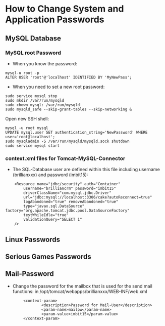 # How to Change System and Application Passwords 

## MySQL Database

### MySQL root Password

* When you know the password: 
```
mysql-u root -p
ALTER USER 'root'@'localhost' IDENTIFIED BY 'MyNewPass';
```
* When you need to set a new root password:
```
sudo service mysql stop
sudo mkdir /var/run/mysqld
sudo chown mysql: /var/run/mysqld
sudo mysqld_safe --skip-grant-tables --skip-networking &
```
Open new SSH shell:
```
mysql -u root mysql
UPDATE mysql.user SET authentication_string='NewPassword' WHERE user='root@localhost';
sudo mysqladmin -S /var/run/mysqld/mysqld.sock shutdown
sudo service mysql start
```

### context.xml files for Tomcat-MySQL-Connector

* The SQL-Database user are defined within this file including username (brillianxxx) and password (imbit15):
```
    <Resource name="jdbc/security" auth="Container"
        username="brilliancrm" password="imbit15"
        driverClassName="com.mysql.jdbc.Driver"
        url="jdbc:mysql://localhost:3306/cake?autoReconnect=true"
        logAbandoned="true" removeAbandoned="true"
        type="javax.sql.DataSource" factory="org.apache.tomcat.jdbc.pool.DataSourceFactory"
        testWhileIdle="true"
        validationQuery="SELECT 1"
    />
```
## Linux Passwords

## Serious Games Passwords

## Mail-Password 

* Change the password for the mailbox that is used for the send mail functions: in /opt/tomcat/webapps/brillianxxx/WEB-INF/web.xml
```
        <context-param>
                <description>Password for Mail-User</description>
                <param-name>mailpw</param-name>
                <param-value>imbit15</param-value>
        </context-param>
```
